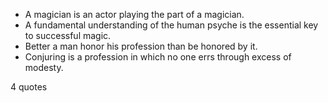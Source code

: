  - A magician is an actor playing the part of a magician.
 - A fundamental understanding of the human psyche is the essential key to successful magic.
 - Better a man honor his profession than be honored by it.
 - Conjuring is a profession in which no one errs through excess of modesty.

4 quotes